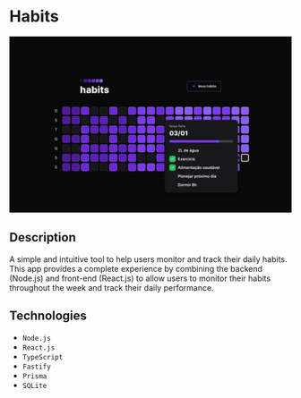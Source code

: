 # Habits

<p align="center">
  <img alt="Icon" src="./Home.png" width="750"/>
</p>

## Description
A simple and intuitive tool to help users monitor and track their daily habits. This app provides a complete experience by combining the backend (Node.js) and front-end (React.js) to allow users to monitor their habits throughout the week and track their daily performance.

## Technologies
- `Node.js`
- `React.js`
- `TypeScript`
- `Fastify`
- `Prisma`
- `SQLite`
